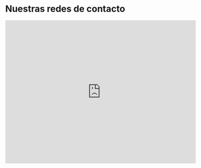 # Nuestras redes de contacto

<iframe src="https://www.google.com/maps/embed?pb=!1m18!1m12!1m3!1d3899.645088569398!2d-60.52525088484155!3d-31.837682046471734!2m3!1f0!2f0!3f0!3m2!1i1024!2i768!4f13.1!3m3!1m2!1s0x95b44b2a471acd47%3A0x962e45229f17a136!2sReserva%20Natural%20%22Juan%20B.%20Alberdi%22!5e1!3m2!1ses!2sar!4v1717698590600!5m2!1ses!2sar" width="600" height="450" style="border:0;" allowfullscreen="" loading="lazy" referrerpolicy="no-referrer-when-downgrade"></iframe>

